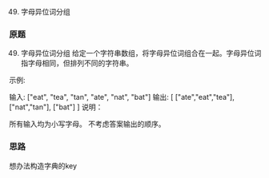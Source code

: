 49. 字母异位词分组

### 原题
49. 字母异位词分组
给定一个字符串数组，将字母异位词组合在一起。字母异位词指字母相同，但排列不同的字符串。

示例:

输入: ["eat", "tea", "tan", "ate", "nat", "bat"]
输出:
[
["ate","eat","tea"],
["nat","tan"],
["bat"]
]
说明：

所有输入均为小写字母。
不考虑答案输出的顺序。

### 思路
想办法构造字典的key

